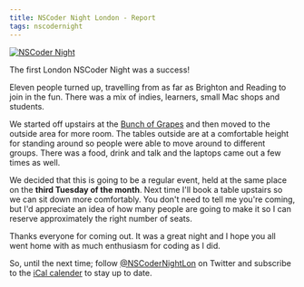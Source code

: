 ```yaml
---
title: NSCoder Night London - Report
tags: nscodernight
---
```


[![NSCoder Night](http://farm3.static.flickr.com/2671/3952499655_33ed3b7b29.jpg)](http://www.flickr.com/photos/15729248@N00/3952499655)

The first London NSCoder Night was a success!

Eleven people turned up, travelling from as far as Brighton and Reading to join
in the fun. There was a mix of indies, learners, small Mac shops and students.

We started off upstairs at the [Bunch of Grapes](http://bunchofgrapesborough.com/) and then moved to the outside area for more room. The tables outside are at a comfortable height for standing around so people were able to move around to different groups. There was a food, drink and talk and the laptops came out a few times as well.

We decided that this is going to be a regular event, held at the same place on the **third Tuesday of the month**. Next time I'll book a table upstairs so we can sit down more comfortably. You don't need to tell me you're coming, but I'd appreciate an idea of how many people are going to make it so I can reserve approximately the right number of seats.

Thanks everyone for coming out. It was a great night and I hope you all went home with as much enthusiasm for coding as I did.

So, until the next time; follow [@NSCoderNightLon](http://twitter.com/nscodernightlon) on Twitter and subscribe to the [iCal calender](http://tinyurl.com/m5g6jb) to stay up to date.
